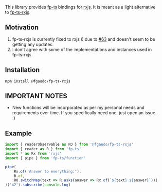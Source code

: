 This library provides [fp-ts](https://github.com/gcanti/fp-ts) bindings for [rxjs](https://rxjs.dev/).
It is meant as a light alternative to [fp-ts-rxjs](https://github.com/gcanti/fp-ts-rxjs).

## Motivation
1) fp-ts-rxjs is currently fixed to rxjs 6 due to [#63](https://github.com/gcanti/fp-ts-rxjs/issues/63) and doesn't seem to be getting any updates.
2) I don't agree with some of the implementations and instances used in fp-ts-rxjs.

## Installation
`npm install @fgaudo/fp-ts-rxjs`

## IMPORTANT NOTES
- New functions will be incorporated as per my personal needs and requirements over time.
  If you specifically need one, just open an issue. :)

## Example
```typescript
import { readerObservable as RO } from '@fgaudo/fp-ts-rxjs'
import { reader as R } from 'fp-ts'
import * as Rx from 'rxjs'
import { pipe } from 'fp-ts/function'

pipe(
	Rx.of('Answer to everything:'),
	R.of,
	RO.switchMap(text => R.asks(answer => Rx.of(`${text} ${answer}`)))
)('42').subscribe(console.log)

